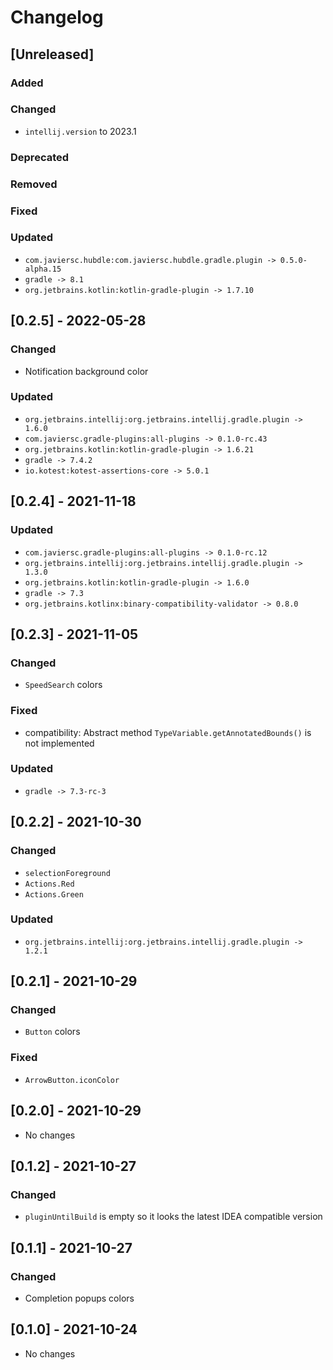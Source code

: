 # Changelog

## [Unreleased]

### Added

### Changed

- `intellij.version` to 2023.1

### Deprecated

### Removed

### Fixed

### Updated

- `com.javiersc.hubdle:com.javiersc.hubdle.gradle.plugin -> 0.5.0-alpha.15`
- `gradle -> 8.1`
- `org.jetbrains.kotlin:kotlin-gradle-plugin -> 1.7.10`

## [0.2.5] - 2022-05-28

### Changed

- Notification background color

### Updated

- `org.jetbrains.intellij:org.jetbrains.intellij.gradle.plugin -> 1.6.0`
- `com.javiersc.gradle-plugins:all-plugins -> 0.1.0-rc.43`
- `org.jetbrains.kotlin:kotlin-gradle-plugin -> 1.6.21`
- `gradle -> 7.4.2`
- `io.kotest:kotest-assertions-core -> 5.0.1`

## [0.2.4] - 2021-11-18

### Updated

- `com.javiersc.gradle-plugins:all-plugins -> 0.1.0-rc.12`
- `org.jetbrains.intellij:org.jetbrains.intellij.gradle.plugin -> 1.3.0`
- `org.jetbrains.kotlin:kotlin-gradle-plugin -> 1.6.0`
- `gradle -> 7.3`
- `org.jetbrains.kotlinx:binary-compatibility-validator -> 0.8.0`

## [0.2.3] - 2021-11-05

### Changed

- `SpeedSearch` colors

### Fixed

- compatibility: Abstract method `TypeVariable.getAnnotatedBounds()` is not implemented

### Updated

- `gradle -> 7.3-rc-3`

## [0.2.2] - 2021-10-30

### Changed

- `selectionForeground`
- `Actions.Red`
- `Actions.Green`

### Updated

- `org.jetbrains.intellij:org.jetbrains.intellij.gradle.plugin -> 1.2.1`

## [0.2.1] - 2021-10-29

### Changed

- `Button` colors

### Fixed

- `ArrowButton.iconColor`

## [0.2.0] - 2021-10-29

- No changes

## [0.1.2] - 2021-10-27

### Changed

- `pluginUntilBuild` is empty so it looks the latest IDEA compatible version

## [0.1.1] - 2021-10-27

### Changed

- Completion popups colors

## [0.1.0] - 2021-10-24

- No changes

